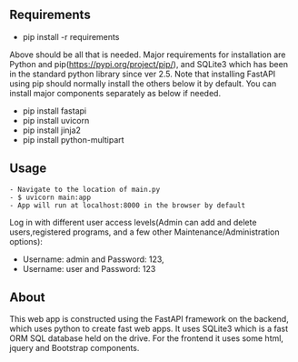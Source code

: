 ## Requirements

- pip install -r requirements

Above should be all that is needed. Major requirements for installation are Python and pip(https://pypi.org/project/pip/), and SQLite3 which has been in the standard python library since ver 2.5.
Note that installing FastAPI using pip should normally install the others below it by default. You can install major components separately as below if needed.
 - pip install fastapi
 - pip install uvicorn
 - pip install jinja2
 - pip install python-multipart

## Usage
    - Navigate to the location of main.py 
    - $ uvicorn main:app
    - App will run at localhost:8000 in the browser by default
Log in with different user access levels(Admin can add and delete users,registered programs, and a few other Maintenance/Administration options):
- Username: admin and Password: 123,
- Username: user and Password: 123


## About
This web app is constructed using the FastAPI framework on the backend, which uses python to create fast web apps.
It uses SQLite3 which is a fast ORM SQL database held on the drive.
For the frontend it uses some html, jquery and Bootstrap components.